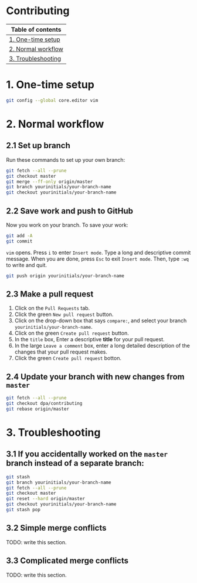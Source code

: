 # Contributing

| Table of contents | 
| ----------------- |
| [1. One-time setup](#1-one-time-setup) | 
| [2. Normal workflow](#2-normal-workflow) |
| [3. Troubleshooting](#3-troubleshooting) |

# 1. One-time setup

```bash
git config --global core.editor vim
```

# 2. Normal workflow

## 2.1 Set up branch
Run these commands to set up your own branch:
```bash
git fetch --all --prune
git checkout master
git merge --ff-only origin/master
git branch yourinitials/your-branch-name
git checkout yourinitials/your-branch-name
```

## 2.2 Save work and push to GitHub

Now you work on your branch. To save your work:
```bash
git add -A
git commit
```

`vim` opens. Press `i` to enter `Insert mode`. Type a long and descriptive commit message. When you are done, press `Esc` to exit `Insert mode`. Then, type `:wq` to write and quit.

```bash
git push origin yourinitials/your-branch-name
```

## 2.3 Make a pull request

1. Click on the `Pull Requests` tab.
2. Click the green `New pull request` button.
3. Click on the drop-down box that says `compare:`, and select your branch `yourinitials/your-branch-name`.
4. Click on the green `Create pull request` button.
5. In the `title` box, Enter a descriptive **title** for your pull request.
6. In the large `Leave a comment` box, enter a long detailed description of the changes that your pull request makes.
7. Click the green `Create pull request` botton.

## 2.4 Update your branch with new changes from `master`

```bash
git fetch --all --prune
git checkout dpa/contributing
git rebase origin/master
```

# 3. Troubleshooting

## 3.1 If you accidentally worked on the `master` branch instead of a separate branch:

```bash
git stash
git branch yourinitials/your-branch-name
git fetch --all --prune
git checkout master
git reset --hard origin/master
git checkout yourinitials/your-branch-name
git stash pop
```

## 3.2 Simple merge conflicts

TODO: write this section.

## 3.3 Complicated merge conflicts

TODO: write this section.
